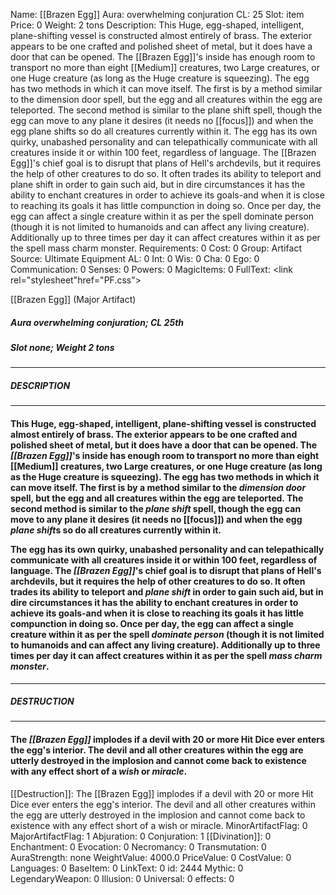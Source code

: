 Name: [[Brazen Egg]]
Aura: overwhelming conjuration
CL: 25
Slot: item
Price: 0
Weight: 2 tons
Description: This Huge, egg-shaped, intelligent, plane-shifting vessel is constructed almost entirely of brass. The exterior appears to be one crafted and polished sheet of metal, but it does have a door that can be opened. The [[Brazen Egg]]'s inside has enough room to transport no more than eight [[Medium]] creatures, two Large creatures, or one Huge creature (as long as the Huge creature is squeezing). The egg has two methods in which it can move itself. The first is by a method similar to the dimension door spell, but the egg and all creatures within the egg are teleported. The second method is similar to the plane shift spell, though the egg can move to any plane it desires (it needs no [[focus]]) and when the egg plane shifts so do all creatures currently within it. The egg has its own quirky, unabashed personality and can telepathically communicate with all creatures inside it or within 100 feet, regardless of language. The [[Brazen Egg]]'s chief goal is to disrupt that plans of Hell's archdevils, but it requires the help of other creatures to do so. It often trades its ability to teleport and plane shift in order to gain such aid, but in dire circumstances it has the ability to enchant creatures in order to achieve its goals-and when it is close to reaching its goals it has little compunction in doing so. Once per day, the egg can affect a single creature within it as per the spell dominate person (though it is not limited to humanoids and can affect any living creature). Additionally up to three times per day it can affect creatures within it as per the spell mass charm monster.
Requirements: 0
Cost: 0
Group: Artifact
Source: Ultimate Equipment
AL: 0
Int: 0
Wis: 0
Cha: 0
Ego: 0
Communication: 0
Senses: 0
Powers: 0
MagicItems: 0
FullText: <link rel="stylesheet"href="PF.css"><div class="heading"><p class="alignleft">[[Brazen Egg]] (Major Artifact)</p><div style="clear: both;"></div></div><div><h5><b>Aura </b>overwhelming conjuration; <b>CL </b>25th</h5><h5><b>Slot </b>none; <b>Weight </b>2 tons</h5></div><hr/><div><h5><b>DESCRIPTION</b></h5></div><hr/><div><h4><p>This Huge, egg-shaped, intelligent, plane-shifting vessel is constructed almost entirely of brass. The exterior appears to be one crafted and polished sheet of metal, but it does have a door that can be opened. The <i>[[Brazen Egg]]</i>'s inside has enough room to transport no more than eight [[Medium]] creatures, two Large creatures, or one Huge creature (as long as the Huge creature is squeezing). The egg has two methods in which it can move itself. The first is by a method similar to the <i>dimension door</i> spell, but the egg and all creatures within the egg are teleported. The second method is similar to the <i>plane shift</i> spell, though the egg can move to any plane it desires (it needs no [[focus]]) and when the egg <i>plane shift</i>s so do all creatures currently within it. </p><p>The egg has its own quirky, unabashed personality and can telepathically communicate with all creatures inside it or within 100 feet, regardless of language. The <i>[[Brazen Egg]]</i>'s chief goal is to disrupt that plans of Hell's archdevils, but it requires the help of other creatures to do so. It often trades its ability to teleport and <i>plane shift</i> in order to gain such aid, but in dire circumstances it has the ability to enchant creatures in order to achieve its goals-and when it is close to reaching its goals it has little compunction in doing so. Once per day, the egg can affect a single creature within it as per the spell <i>dominate person</i> (though it is not limited to humanoids and can affect any living creature). Additionally up to three times per day it can affect creatures within it as per the spell <i>mass charm monster</i>.</p></h4></div><hr/><div><h5><b>DESTRUCTION</b></h5></div><hr/><div><h4><p>The <i>[[Brazen Egg]]</i> implodes if a devil with 20 or more Hit Dice ever enters the egg's interior. The devil and all other creatures within the egg are utterly destroyed in the implosion and cannot come back to existence with any effect short of a <i>wish</i> or <i>miracle</i>.</p></h4></div>
[[Destruction]]: The [[Brazen Egg]] implodes if a devil with 20 or more Hit Dice ever enters the egg's interior. The devil and all other creatures within the egg are utterly destroyed in the implosion and cannot come back to existence with any effect short of a wish or miracle.
MinorArtifactFlag: 0
MajorArtifactFlag: 1
Abjuration: 0
Conjuration: 1
[[Divination]]: 0
Enchantment: 0
Evocation: 0
Necromancy: 0
Transmutation: 0
AuraStrength: none
WeightValue: 4000.0
PriceValue: 0
CostValue: 0
Languages: 0
BaseItem: 0
LinkText: 0
id: 2444
Mythic: 0
LegendaryWeapon: 0
Illusion: 0
Universal: 0
effects: 0
